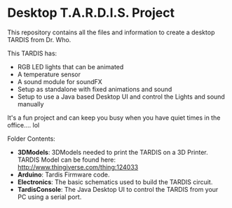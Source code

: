 Desktop T.A.R.D.I.S. Project
============================



This repository contains all the files and information
to create a desktop  TARDIS from Dr. Who.

This TARDIS has:
 - RGB LED lights that can be animated
 - A temperature sensor
 - A sound module for soundFX
 - Setup as standalone with fixed animations and sound
 - Setup to use a Java based Desktop UI and control 
   the Lights and sound manually

It's a fun project and can keep you busy when you have quiet times in the office.... lol


Folder Contents:

 - **3DModels**: 3DModels needed to print the TARDIS on a 3D Printer.
   TARDIS Model can be found here: http://www.thingiverse.com/thing:124033 
 - **Arduino**: Tardis Firmware code.
 - **Electronics**: The basic schematics used to build the TARDIS circuit.
 - **TardisConsole**: The Java Desktop UI to control the TARDIS from your PC 
   using a serial port.
